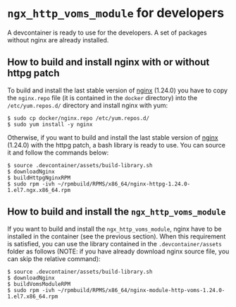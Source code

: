 # `ngx_http_voms_module` for developers

A devcontainer is ready to use for the developers. A set of packages without nginx are already installed.

## How to build and install nginx with or without httpg patch

To build and install the last stable version of [nginx](http://nginx.org/en/download.html) (1.24.0) you have to copy the ```nginx.repo``` file (it is contained in the ```docker``` directory) into the ```/etc/yum.repos.d/``` directory and install nginx with yum:

```shell
$ sudo cp docker/nginx.repo /etc/yum.repos.d/
$ sudo yum install -y nginx
```

Otherwise, if you want to build and install the last stable version of [nginx](http://nginx.org/en/download.html) (1.24.0) with the httpg patch, a bash library is ready to use. You can source it and follow the commands below:

```shell
$ source .devcontainer/assets/build-library.sh
$ downloadNginx
$ buildHttpgNginxRPM
$ sudo rpm -ivh ~/rpmbuild/RPMS/x86_64/nginx-httpg-1.24.0-1.el7.ngx.x86_64.rpm
```

## How to build and install the `ngx_http_voms_module`

If you want to build and install the `ngx_http_voms_module`, nginx have to be installed in the container (see the previous section). When this requirement is satisfied, you can use the library contained in the ```.devcontainer/assets``` folder as follows (NOTE: if you have already download nginx source file, you can skip the relative command):

```shell
$ source .devcontainer/assets/build-library.sh
$ downloadNginx
$ buildVomsModuleRPM
$ sudo rpm -ivh ~/rpmbuild/RPMS/x86_64/nginx-module-http-voms-1.24.0-1.el7.x86_64.rpm
```
